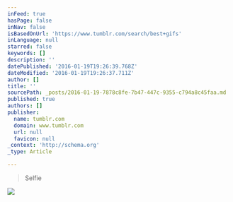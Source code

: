 ```yaml
---
inFeed: true
hasPage: false
inNav: false
isBasedOnUrl: 'https://www.tumblr.com/search/best+gifs'
inLanguage: null
starred: false
keywords: []
description: ''
datePublished: '2016-01-19T19:26:39.768Z'
dateModified: '2016-01-19T19:26:37.711Z'
author: []
title: ''
sourcePath: _posts/2016-01-19-7878c8fe-7b47-447c-9355-c794a8c45faa.md
published: true
authors: []
publisher:
  name: tumblr.com
  domain: www.tumblr.com
  url: null
  favicon: null
_context: 'http://schema.org'
_type: Article

---
```

> Selfie

![](https://s3-us-west-2.amazonaws.com/the-grid-img/p/30ee5d3d3c340de42f84fec8c123133ed0f986f3.gif)